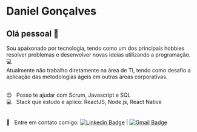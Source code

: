 # Daniel Gonçalves

## Olá pessoal 👋
Sou apaixonado por tecnologia, tendo como um dos principais hobbies resolver problemas e desenvolver novas ideias utilizando a programação. :computer:
 <br/> Atualmente não trabalho diretamente na área de TI, tendo como desafio a aplicação das metodologias ágeis em outras áreas corporativas.
 
 <br/> :blush: &nbsp; Posso te ajudar com Scrum, Javascript e SQL
 <br/> :computer: &nbsp; Stack que estudo e aplico: ReactJS, Node.js, React Native
 
 <br/> :email: &nbsp; Entre em contato comigo: [![Linkedin Badge](https://img.shields.io/badge/-DanielGoncalves-blue?style=flat-square&logo=Linkedin&logoColor=white&link=https://www.linkedin.com/in/dsg1407/)](https://www.linkedin.com/in/dsg1407/) 
| 
[![Gmail Badge](https://img.shields.io/badge/-dsg1407@gmail.com-c14438?style=flat-square&logo=Gmail&logoColor=white&link=mailto:dsg1407@gmail.com)](mailto:dsg1407@gmail.com)

<!--
**dsg1407/dsg1407** is a ✨ _special_ ✨ repository because its `README.md` (this file) appears on your GitHub profile.

Here are some ideas to get you started:

- 🔭 I’m currently working on ...
- 🌱 I’m currently learning ...
- 👯 I’m looking to collaborate on ...
- 🤔 I’m looking for help with ...
- 💬 Ask me about ...
- 📫 How to reach me: ...
- 😄 Pronouns: ...
- ⚡ Fun fact: ...
-->

